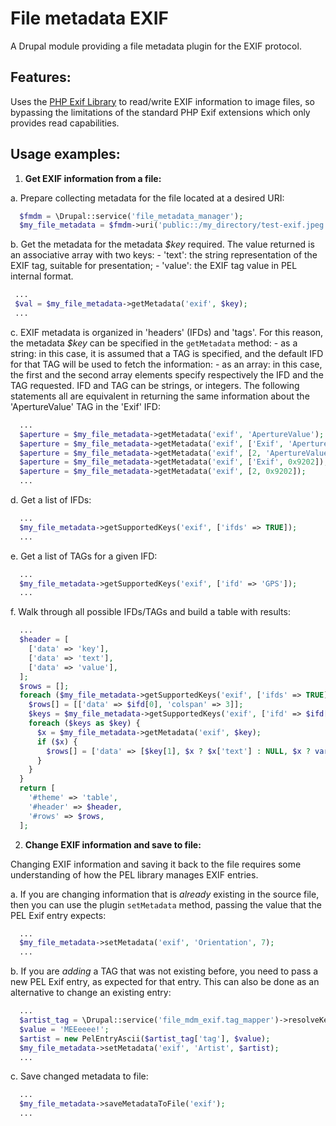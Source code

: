 # File metadata EXIF

A Drupal module providing a file metadata plugin for the EXIF protocol.


## Features:

Uses the [PHP Exif Library](https://github.com/lsolesen/pel) to read/write EXIF
information to image files, so bypassing the limitations of the standard PHP
Exif extensions which only provides read capabilities.


## Usage examples:

1. __Get EXIF information from a file:__

  a. Prepare collecting metadata for the file located at a desired URI:

```php
  $fmdm = \Drupal::service('file_metadata_manager');
  $my_file_metadata = $fmdm->uri('public::/my_directory/test-exif.jpeg');
```

  b. Get the metadata for the metadata _$key_ required. The value returned is an
     associative array with two keys:
     - 'text': the string representation of the EXIF tag, suitable for
       presentation;
     - 'value': the EXIF tag value in PEL internal format.

```php
 ...
 $val = $my_file_metadata->getMetadata('exif', $key);
 ...
```

  c. EXIF metadata is organized in 'headers' (IFDs) and 'tags'. For this reason,
     the metadata _$key_ can be specified in the ```getMetadata``` method:
     - as a string: in this case, it is assumed that a TAG is specified, and the
       default IFD for that TAG will be used to fetch the information:
     - as an array: in this case, the first and the second array elements
       specify respectively the IFD and the TAG requested. IFD and TAG can be
       strings, or integers.
     The following statements all are equivalent in returning the same
     information about the 'ApertureValue' TAG in the 'Exif' IFD:

```php
  ...
  $aperture = $my_file_metadata->getMetadata('exif', 'ApertureValue');
  $aperture = $my_file_metadata->getMetadata('exif', ['Exif', 'ApertureValue']);
  $aperture = $my_file_metadata->getMetadata('exif', [2, 'ApertureValue']);
  $aperture = $my_file_metadata->getMetadata('exif', ['Exif', 0x9202]);
  $aperture = $my_file_metadata->getMetadata('exif', [2, 0x9202]);
  ...
```

  d. Get a list of IFDs:

```php
  ...
  $my_file_metadata->getSupportedKeys('exif', ['ifds' => TRUE]);
  ...
```

  e. Get a list of TAGs for a given IFD:

```php
  ...
  $my_file_metadata->getSupportedKeys('exif', ['ifd' => 'GPS']);
  ...
```

  f. Walk through all possible IFDs/TAGs and build a table with results:

```php
  ...
  $header = [
    ['data' => 'key'],
    ['data' => 'text'],
    ['data' => 'value'],
  ];
  $rows = [];
  foreach ($my_file_metadata->getSupportedKeys('exif', ['ifds' => TRUE]) as $ifd) {
    $rows[] = [['data' => $ifd[0], 'colspan' => 3]];
    $keys = $my_file_metadata->getSupportedKeys('exif', ['ifd' => $ifd[0]]);
    foreach ($keys as $key) {
      $x = $my_file_metadata->getMetadata('exif', $key);
      if ($x) {
        $rows[] = ['data' => [$key[1], $x ? $x['text'] : NULL, $x ? var_export($x['value'], TRUE) : NULL]];
      }
    }
  }
  return [
    '#theme' => 'table',
    '#header' => $header,
    '#rows' => $rows,
  ];
```

2. __Change EXIF information and save to file:__

Changing EXIF information and saving it back to the file requires some
understanding of how the PEL library manages EXIF entries.

a. If you are changing information that is _already_ existing in the source
   file, then you can use the plugin ```setMetadata``` method, passing the value
   that the PEL Exif entry expects:

```php
  ...
  $my_file_metadata->setMetadata('exif', 'Orientation', 7);
  ...
```

b. If you are _adding_ a TAG that was not existing before, you need to pass a
   new PEL Exif entry, as expected for that entry. This can also be done as an
   alternative to change an existing entry:

```php
  ...
  $artist_tag = \Drupal::service('file_mdm_exif.tag_mapper')->resolveKeyToIfdAndTag('Artist');
  $value = 'MEEeeee!';
  $artist = new PelEntryAscii($artist_tag['tag'], $value);
  $my_file_metadata->setMetadata('exif', 'Artist', $artist);
  ...
```

c. Save changed metadata to file:

```php
  ...
  $my_file_metadata->saveMetadataToFile('exif');
  ...
```
